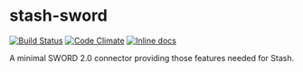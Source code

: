 # stash-sword

[![Build Status](https://travis-ci.org/CDL-Dryad/stash-sword.svg?branch=main)](https://travis-ci.org/CDL-Dryad/stash-sword) 
[![Code Climate](https://codeclimate.com/github/CDL-Dryad/stash-sword.svg)](https://codeclimate.com/github/CDL-Dryad/stash-sword) 
[![Inline docs](http://inch-ci.org/github/CDL-Dryad/stash-sword.svg)](http://inch-ci.org/github/CDL-Dryad/stash-sword)

A minimal SWORD 2.0 connector providing those features needed for Stash.

